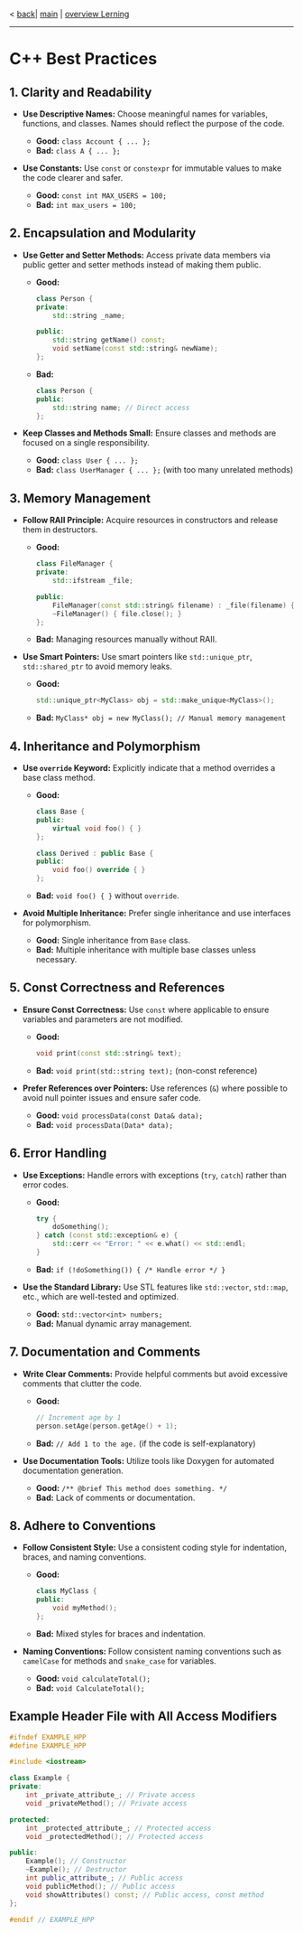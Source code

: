 < [back](cpp_non_membe_non_attribute.md)| [main](/) | [overview Lerning](Lerning_overview.md)

---

# C++ Best Practices

## 1. Clarity and Readability

- **Use Descriptive Names:** Choose meaningful names for variables, functions, and classes. Names should reflect the purpose of the code.
  - **Good:** `class Account { ... };`
  - **Bad:** `class A { ... };`

- **Use Constants:** Use `const` or `constexpr` for immutable values to make the code clearer and safer.
  - **Good:** `const int MAX_USERS = 100;`
  - **Bad:** `int max_users = 100;`

## 2. Encapsulation and Modularity

- **Use Getter and Setter Methods:** Access private data members via public getter and setter methods instead of making them public.
  - **Good:** 
    ```cpp
    class Person {
    private:
        std::string _name;

    public:
        std::string getName() const;
        void setName(const std::string& newName);
    };
    ```
  - **Bad:** 
    ```cpp
    class Person {
    public:
        std::string name; // Direct access
    };
    ```

- **Keep Classes and Methods Small:** Ensure classes and methods are focused on a single responsibility.
  - **Good:** `class User { ... };`
  - **Bad:** `class UserManager { ... };` (with too many unrelated methods)

## 3. Memory Management

- **Follow RAII Principle:** Acquire resources in constructors and release them in destructors.
  - **Good:** 
    ```cpp
    class FileManager {
    private:
        std::ifstream _file;

    public:
        FileManager(const std::string& filename) : _file(filename) {}
        ~FileManager() { file.close(); }
    };
    ```
  - **Bad:** Managing resources manually without RAII.

- **Use Smart Pointers:** Use smart pointers like `std::unique_ptr`, `std::shared_ptr` to avoid memory leaks.
  - **Good:** 
    ```cpp
    std::unique_ptr<MyClass> obj = std::make_unique<MyClass>();
    ```
  - **Bad:** `MyClass* obj = new MyClass(); // Manual memory management`
  
## 4. Inheritance and Polymorphism

- **Use `override` Keyword:** Explicitly indicate that a method overrides a base class method.
  - **Good:** 
    ```cpp
    class Base {
    public:
        virtual void foo() { }
    };

    class Derived : public Base {
    public:
        void foo() override { }
    };
    ```
  - **Bad:** `void foo() { }` without `override`.

- **Avoid Multiple Inheritance:** Prefer single inheritance and use interfaces for polymorphism.
  - **Good:** Single inheritance from `Base` class.
  - **Bad:** Multiple inheritance with multiple base classes unless necessary.

## 5. Const Correctness and References

- **Ensure Const Correctness:** Use `const` where applicable to ensure variables and parameters are not modified.
  - **Good:** 
    ```cpp
    void print(const std::string& text);
    ```
  - **Bad:** `void print(std::string text);` (non-const reference)

- **Prefer References over Pointers:** Use references (`&`) where possible to avoid null pointer issues and ensure safer code.
  - **Good:** `void processData(const Data& data);`
  - **Bad:** `void processData(Data* data);`

## 6. Error Handling

- **Use Exceptions:** Handle errors with exceptions (`try`, `catch`) rather than error codes.
  - **Good:** 
    ```cpp
    try {
        doSomething();
    } catch (const std::exception& e) {
        std::cerr << "Error: " << e.what() << std::endl;
    }
    ```
  - **Bad:** `if (!doSomething()) { /* Handle error */ }`

- **Use the Standard Library:** Use STL features like `std::vector`, `std::map`, etc., which are well-tested and optimized.
  - **Good:** `std::vector<int> numbers;`
  - **Bad:** Manual dynamic array management.

## 7. Documentation and Comments

- **Write Clear Comments:** Provide helpful comments but avoid excessive comments that clutter the code.
  - **Good:** 
    ```cpp
    // Increment age by 1
    person.setAge(person.getAge() + 1);
    ```
  - **Bad:** `// Add 1 to the age.` (if the code is self-explanatory)

- **Use Documentation Tools:** Utilize tools like Doxygen for automated documentation generation.
  - **Good:** `/** @brief This method does something. */`
  - **Bad:** Lack of comments or documentation.

## 8. Adhere to Conventions

- **Follow Consistent Style:** Use a consistent coding style for indentation, braces, and naming conventions.
  - **Good:** 
    ```cpp
    class MyClass {
    public:
        void myMethod();
    };
    ```
  - **Bad:** Mixed styles for braces and indentation.

- **Naming Conventions:** Follow consistent naming conventions such as `camelCase` for methods and `snake_case` for variables.
  - **Good:** `void calculateTotal();`
  - **Bad:** `void CalculateTotal();`

## Example Header File with All Access Modifiers

```cpp
#ifndef EXAMPLE_HPP
#define EXAMPLE_HPP

#include <iostream>

class Example {
private:
    int _private_attribute_; // Private access
    void _privateMethod(); // Private access

protected:
    int _protected_attribute_; // Protected access
    void _protectedMethod(); // Protected access

public:
    Example(); // Constructor
    ~Example(); // Destructor
    int public_attribute_; // Public access
    void publicMethod(); // Public access
    void showAttributes() const; // Public access, const method
};

#endif // EXAMPLE_HPP
```
